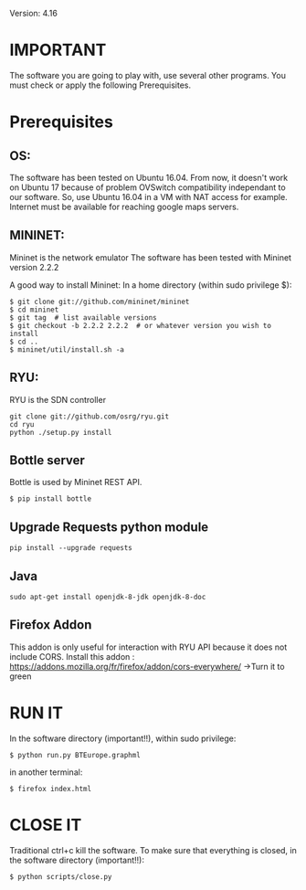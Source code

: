 Version: 4.16

IMPORTANT
======
The software you are going to play with, use several other programs.
You must check or apply the following Prerequisites.

Prerequisites
======

OS:
------
The software has been tested on Ubuntu 16.04.
From now, it doesn't work on Ubuntu 17 because of problem OVSwitch compatibility independant to our software.
So, use Ubuntu 16.04 in a VM with NAT access for example. Internet must be available for reaching google maps servers.


MININET:
------
Mininet is the network emulator
The software has been tested with Mininet version 2.2.2

A good way to install Mininet:
In a home directory (within sudo privilege $):
~~~~
$ git clone git://github.com/mininet/mininet
$ cd mininet
$ git tag  # list available versions
$ git checkout -b 2.2.2 2.2.2  # or whatever version you wish to install
$ cd ..
$ mininet/util/install.sh -a
~~~~


RYU:
------
RYU is the SDN controller
~~~~
git clone git://github.com/osrg/ryu.git
cd ryu
python ./setup.py install
~~~~

Bottle server
------
Bottle is used by Mininet REST API.
~~~~
$ pip install bottle
~~~~

Upgrade Requests python module
------
~~~~
pip install --upgrade requests
~~~~

Java
------
~~~~
sudo apt-get install openjdk-8-jdk openjdk-8-doc 
~~~~

Firefox Addon
------
This addon is only useful for interaction with RYU API because it does not include CORS.
Install this addon : https://addons.mozilla.org/fr/firefox/addon/cors-everywhere/
->Turn it to green



RUN IT
======
In the software directory (important!!), within sudo privilege:
~~~~
$ python run.py BTEurope.graphml
~~~~
in another terminal:
~~~~
$ firefox index.html
~~~~

CLOSE IT 
======
Traditional ctrl+c kill the software.
To make sure that everything is closed, in the software directory (important!!):
~~~~
$ python scripts/close.py
~~~~